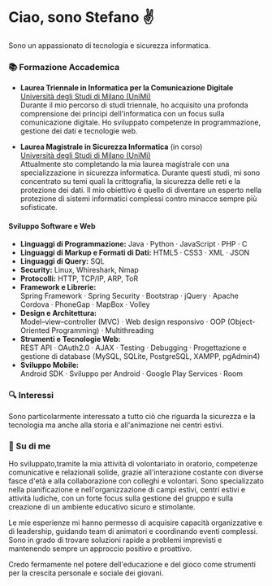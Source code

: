 # Ciao, sono Stefano ✌️

Sono un appassionato di tecnologia e sicurezza informatica.

### 📚 Formazione Accademica

- **Laurea Triennale in Informatica per la Comunicazione Digitale**  
  [Università degli Studi di Milano (UniMi)](https://www.unimi.it/it/corsi/laurea-triennale/informatica-la-comunicazione-digitale)  
  Durante il mio percorso di studi triennale, ho acquisito una profonda comprensione dei principi dell'informatica con un focus sulla comunicazione digitale. Ho sviluppato competenze in programmazione, gestione dei dati e tecnologie web.

- **Laurea Magistrale in Sicurezza Informatica** (in corso)  
  [Università degli Studi di Milano (UniMi)](https://www.unimi.it/it/corsi/laurea-magistrale/sicurezza-informatica)  
  Attualmente sto completando la mia laurea magistrale con una specializzazione in sicurezza informatica. Durante questi studi, mi sono concentrato su temi quali la crittografia, la sicurezza delle reti e la protezione dei dati. Il mio obiettivo è quello di diventare un esperto nella protezione di sistemi informatici complessi contro minacce sempre più sofisticate.

#### **Sviluppo Software e Web**
- **Linguaggi di Programmazione:**
  Java · Python · JavaScript · PHP · C
- **Linguaggi di Markup e Formati di Dati:**
  HTML5 · CSS3 · XML · JSON
- **Linguaggi di Query:**
  SQL
- **Security:**
  Linux, Whireshark, Nmap
- **Protocolli:**
   HTTP, TCP/IP, ARP, ToR
- **Framework e Librerie:**  
  Spring Framework · Spring Security · Bootstrap · jQuery · Apache Cordova · PhoneGap · MapBox · Volley
- **Design e Architettura:**  
  Model–view–controller (MVC) · Web design responsivo · OOP (Object-Oriented Programming) · Multithreading
- **Strumenti e Tecnologie Web:**  
  REST API · OAuth2.0 · AJAX · Testing · Debugging · Progettazione e gestione di database (MySQL, SQLite, PostgreSQL, XAMPP, pgAdmin4)
- **Sviluppo Mobile:**  
  Android SDK · Sviluppo per Android · Google Play Services · Room

### 🔍 Interessi

Sono particolarmente interessato a tutto ciò che riguarda la sicurezza e la tecnologia ma anche alla storia e all'animazione nei centri estivi.

### 🌟 Su di me

Ho sviluppato,tramite la mia attività di volontariato in oratorio, competenze comunicative e relazionali solide, grazie all'interazione costante con diverse fasce d'età e alla collaborazione con colleghi e volontari. Sono specializzato nella pianificazione e nell'organizzazione di campi estivi, centri estivi e attività ludiche, con un forte focus sulla gestione del gruppo e sulla creazione di un ambiente educativo sicuro e stimolante.

Le mie esperienze mi hanno permesso di acquisire capacità organizzative e di leadership, guidando team di animatori e coordinando eventi complessi. Sono in grado di trovare soluzioni rapide a problemi imprevisti e mantenendo sempre un approccio positivo e proattivo.

Credo fermamente nel potere dell'educazione e del gioco come strumenti per la crescita personale e sociale dei giovani. 





